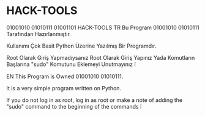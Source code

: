 # HACK-TOOLS
01001010 01010111 01001101 HACK-TOOLS
TR
Bu Program 01001010 01010111 Tarafından Hazırlanmıştır.

Kullanımı Çok Basit Python Üzerine Yazılmış Bir Programdır.

Root Olarak Giriş Yapmadıysanız Root Olarak Giriş Yapınız Yada Komutların Başlarına "sudo" Komutunu Eklemeyi Unutmayınız ❕

EN
This Program is Owned 01001010 01010111.

It is a very simple program written on Python.

If you do not log in as root, log in as root or make a note of adding the "sudo" command to the beginning of the commands ❕

